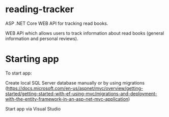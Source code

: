 # reading-tracker
ASP .NET Core WEB API for tracking read books.

WEB API which allows users to track information about read books (general information and personal reviews). 

# Starting app

To start app:

Create local SQL Server database manually or by using migrations (https://docs.microsoft.com/en-us/aspnet/mvc/overview/getting-started/getting-started-with-ef-using-mvc/migrations-and-deployment-with-the-entity-framework-in-an-asp-net-mvc-application)

Start app via Visual Studio
